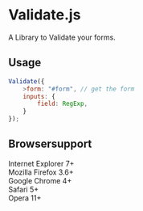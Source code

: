 # Validate.js

A Library to Validate your forms.

## Usage
```javascript
Validate({  
    >form: "#form", // get the form  
    inputs: {  
        field: RegExp,  
    }  
});
```

## Browsersupport

Internet Explorer 7+  
Mozilla Firefox 3.6+  
Google Chrome 4+  
Safari 5+  
Opera 11+  